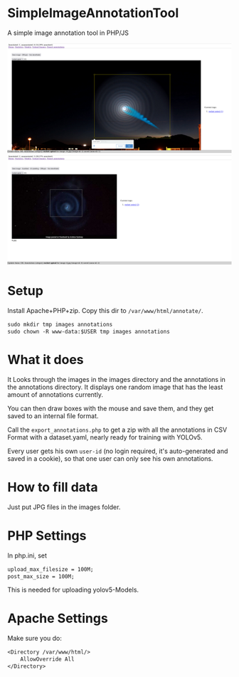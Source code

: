 # SimpleImageAnnotationTool
A simple image annotation tool in PHP/JS

![Screenshot](screens/screen1.png "No AI")
![Screenshot](screens/screen2.png "AI")

# Setup
Install Apache+PHP+zip. Copy this dir to `/var/www/html/annotate/`.

```command
sudo mkdir tmp images annotations
sudo chown -R www-data:$USER tmp images annotations
```

# What it does

It Looks through the images in the images directory and the annotations in the annotations
directory. It displays one random image that has the least amount of annotations currently.

You can then draw boxes with the mouse and save them, and they get saved to an internal
file format.

Call the `export_annotations.php` to get a zip with all the annotations in CSV Format
with a dataset.yaml, nearly ready for training with YOLOv5.

Every user gets his own `user-id` (no login required, it's auto-generated and saved in a cookie),
so that one user can only see his own annotations.

# How to fill data
Just put JPG files in the images folder.

# PHP Settings

In php.ini, set

```
upload_max_filesize = 100M;
post_max_size = 100M;
```

This is needed for uploading yolov5-Models.

# Apache Settings

Make sure you do:

``` 
<Directory /var/www/html/>
	AllowOverride All
</Directory>
```
